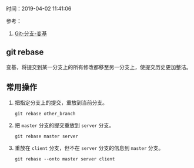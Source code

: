 时间：2019-04-02 11:41:06 

参考：

1. [Git-分支-变基](https://git-scm.com/book/zh/v2/Git-%E5%88%86%E6%94%AF-%E5%8F%98%E5%9F%BA)

## git rebase 

变基，将提交到某一分支上的所有修改都移至另一分支上，使提交历史更加整洁。

## 常用操作 

1. 把指定分支上的提交，重放到当前分支。

    ```
    git rebase other_branch 
    ```

2. 把 `master` 分支的提交重放到 `server` 分支。

    ```
    git rebase master server
    ```

2. 重放在 `client` 分支，但不在 `server` 分支的信息到 `master` 分支。

    ```
    git rebase --onto master server client
    ```